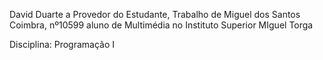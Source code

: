 David Duarte a Provedor do Estudante, Trabalho de Miguel dos Santos Coimbra, nº10599 aluno de Multimédia no Instituto Superior MIguel Torga

Disciplina: Programação I

